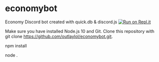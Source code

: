 # economybot
Economy Discord bot created with quick.db &amp; discord.js
[![Run on Repl.it](https://repl.it/badge/github/outlaylol/EconomyBot)](https://repl.it/github/outlaylol/EconomyBot)

Make sure you have installed Node.js 10 and Git.
Clone this repository with git clone https://github.com/outlaylol/economybot.git.

npm install <package>


node .
